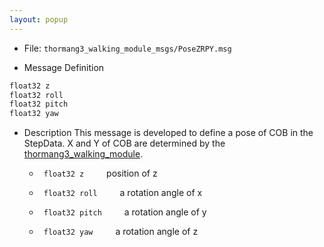 ```yaml
---
layout: popup
---
```


- File: `thormang3_walking_module_msgs/PoseZRPY.msg`

- Message Definition
 ```c
 float32 z
 float32 roll
 float32 pitch
 float32 yaw
 ```

- Description
This message is developed to define a pose of COB in the StepData.
X and Y of COB are determined by the [thormang3_walking_module].

    * ` float32 z`
&emsp;&emsp; position of z

    * ` float32 roll`
&emsp;&emsp; a rotation angle of x

    * ` float32 pitch`
&emsp;&emsp; a rotation angle of y

    * ` float32 yaw`
&emsp;&emsp; a rotation angle of z

[thormang3_walking_module]: /docs/en/platform/thormang3/thormang3_ros_packages/#thormang3_walking_module
